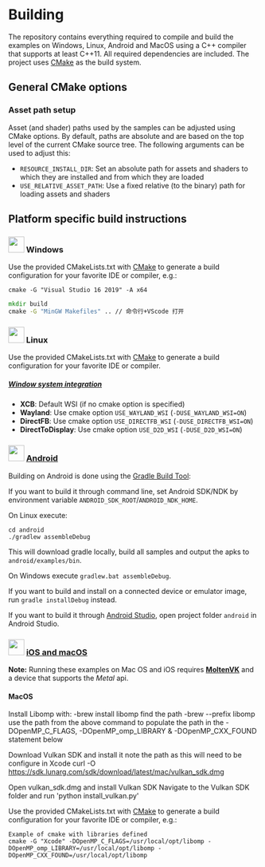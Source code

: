 # Building

The repository contains everything required to compile and build the examples on Windows, Linux, Android and MacOS using a C++ compiler that supports at least C++11. All required dependencies are included. The project uses [CMake](https://cmake.org/) as the build system.

## General CMake options

### Asset path setup

Asset (and shader) paths used by the samples can be adjusted using CMake options. By default, paths are absolute and are based on the top level of the current CMake source tree. The following arguments can be used to adjust this:

- ```RESOURCE_INSTALL_DIR```: Set an absolute path for assets and shaders to which they are installed and from which they are loaded
- ```USE_RELATIVE_ASSET_PATH```: Use a fixed relative (to the binary) path for loading assets and shaders

## Platform specific build instructions

### <img src="./images/windowslogo.png" alt="" height="32px"> Windows
Use the provided CMakeLists.txt with [CMake](https://cmake.org) to generate a build configuration for your favorite IDE or compiler, e.g.:

```
cmake -G "Visual Studio 16 2019" -A x64
```

```bat
mkdir build
cmake -G "MinGW Makefiles" .. // 命令行+VScode 打开
```

### <img src="./images/linuxlogo.png" alt="" height="32px"> Linux

Use the provided CMakeLists.txt with [CMake](https://cmake.org) to generate a build configuration for your favorite IDE or compiler.

##### [Window system integration](https://www.khronos.org/registry/vulkan/specs/1.0-wsi_extensions/html/vkspec.html#wsi)
- **XCB**: Default WSI (if no cmake option is specified)
- **Wayland**: Use cmake option ```USE_WAYLAND_WSI``` (```-DUSE_WAYLAND_WSI=ON```)
- **DirectFB**: Use cmake option ```USE_DIRECTFB_WSI``` (```-DUSE_DIRECTFB_WSI=ON```)
- **DirectToDisplay**: Use cmake option ```USE_D2D_WSI``` (```-DUSE_D2D_WSI=ON```)

### <img src="./images/androidlogo.png" alt="" height="32px"> [Android](android/)

Building on Android is done using the [Gradle Build Tool](https://gradle.org/):

If you want to build it through command line, set Android SDK/NDK by environment variable `ANDROID_SDK_ROOT`/`ANDROID_NDK_HOME`.

On Linux execute:

```
cd android
./gradlew assembleDebug
```
This will download gradle locally, build all samples and output the apks to ```android/examples/bin```.

On Windows execute ```gradlew.bat assembleDebug```.

If you want to build and install on a connected device or emulator image, run ```gradle installDebug``` instead.

If you want to build it through [Android Studio](https://developer.android.com/studio), open project folder ```android``` in Android Studio.

### <img src="./images/applelogo.png" alt="" height="32px"> [iOS and macOS](xcode/)

**Note:** Running these examples on Mac OS and iOS requires [**MoltenVK**](https://github.com/KhronosGroup/MoltenVK) and a device that supports the *Metal* api.

#### MacOS
Install Libomp with:
-brew install libomp
find the path
-brew --prefix libomp  
use the path from the above command to populate the path in the -DOpenMP_C_FLAGS, -DOpenMP_omp_LIBRARY & -DOpenMP_CXX_FOUND statement below

Download Vulkan SDK and install it note the path as this will need to be configure in Xcode
curl -O https://sdk.lunarg.com/sdk/download/latest/mac/vulkan_sdk.dmg  

Open vulkan_sdk.dmg and install Vulkan SDK
Navigate to the Vulkan SDK folder and run 'python install_vulkan.py'

Use the provided CMakeLists.txt with [CMake](https://cmake.org) to generate a build configuration for your favorite IDE or compiler, e.g.:
```
Example of cmake with libraries defined
cmake -G "Xcode" -DOpenMP_C_FLAGS=/usr/local/opt/libomp -DOpenMP_omp_LIBRARY=/usr/local/opt/libomp -DOpenMP_CXX_FOUND=/usr/local/opt/libomp
```



